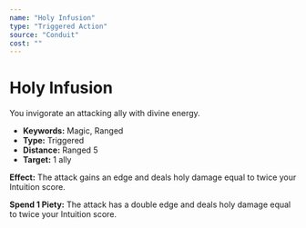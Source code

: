 ```yaml
---
name: "Holy Infusion"
type: "Triggered Action"
source: "Conduit"
cost: ""
---
```


# Holy Infusion

You invigorate an attacking ally with divine energy.

- **Keywords:** Magic, Ranged
- **Type:** Triggered
- **Distance:** Ranged 5
- **Target:** 1 ally

**Effect:** The attack gains an edge and deals holy damage equal to twice your Intuition score.

**Spend 1 Piety:** The attack has a double edge and deals holy damage equal to twice your Intuition score.
